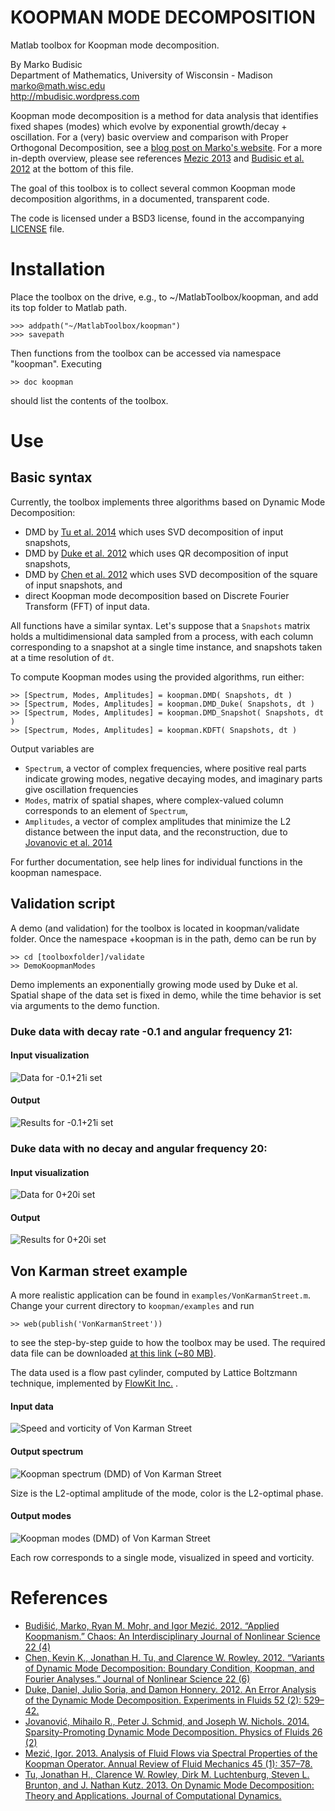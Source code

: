 # KOOPMAN MODE DECOMPOSITION #
Matlab toolbox for Koopman mode decomposition.

By Marko Budisic </br>
Department of Mathematics, University of Wisconsin - Madison </br>
marko@math.wisc.edu </br>
http://mbudisic.wordpress.com

Koopman mode decomposition is a method for data analysis that identifies fixed shapes (modes) which evolve by exponential growth/decay + oscillation. For a (very) basic overview and comparison with Proper Orthogonal Decomposition, see a [blog post on Marko's website](https://mbudisic.wordpress.com/2015/03/16/two-mode-decompositions-pod-and-dmd/). For a more in-depth overview, please see references [Mezic 2013](#references) and [Budisic et al. 2012](#references) at the bottom of this file.

The goal of this toolbox is to collect several common Koopman mode decomposition algorithms, in a documented, transparent code.

The code is licensed under a BSD3 license, found in the accompanying [LICENSE](./LICENSE) file.


# Installation

Place the toolbox on the drive, e.g., to ~/MatlabToolbox/koopman, and add its top folder to Matlab path.

    >>> addpath("~/MatlabToolbox/koopman")
    >>> savepath

Then functions from the toolbox can be accessed via namespace "koopman". Executing

    >> doc koopman

should list the contents of the toolbox.

# Use

## Basic syntax

Currently, the toolbox implements three algorithms based on Dynamic Mode Decomposition:

* DMD by [Tu et al. 2014](#References) which uses SVD decomposition of input snapshots,
* DMD by [Duke et al. 2012](#References) which uses QR decomposition of input snapshots,
* DMD by [Chen et al. 2012](#References) which uses SVD decomposition of the square of input snapshots, and
* direct Koopman mode decomposition based on Discrete Fourier Transform (FFT) of input data.

All functions have a similar syntax. Let's suppose that a ```Snapshots``` matrix holds a multidimensional data sampled from a process, with each column corresponding to a snapshot at a single time instance, and snapshots taken at a time resolution of ```dt```.

To compute Koopman modes using the provided algorithms, run either:

    >> [Spectrum, Modes, Amplitudes] = koopman.DMD( Snapshots, dt )
    >> [Spectrum, Modes, Amplitudes] = koopman.DMD_Duke( Snapshots, dt )
    >> [Spectrum, Modes, Amplitudes] = koopman.DMD_Snapshot( Snapshots, dt )
    >> [Spectrum, Modes, Amplitudes] = koopman.KDFT( Snapshots, dt )

Output variables are

* ```Spectrum```, a vector of complex frequencies, where positive real parts indicate growing modes, negative decaying modes, and imaginary parts give oscillation frequencies
* ```Modes```, matrix of spatial shapes, where complex-valued column corresponds to an element of ```Spectrum```,
* ```Amplitudes```, a vector of complex amplitudes that minimize the L2 distance between the input data, and the reconstruction, due to [Jovanovic et al. 2014](#references)

For further documentation, see help lines for individual functions in the koopman namespace.

## Validation script

A demo (and validation) for the toolbox is located in koopman/validate folder. Once the namespace +koopman is in the path, demo can be run by

    >> cd [toolboxfolder]/validate
    >> DemoKoopmanModes

Demo implements an exponentially growing mode used by Duke et al. Spatial shape of the data set is fixed in demo, while the time behavior is set via arguments to the demo function.

### Duke data with decay rate -0.1 and angular frequency 21:

#### Input visualization

![Data for -0.1+21i set](img/data-01_21i.png "Visualization of the input for time frequency -0.1+i21")

#### Output

![Results for -0.1+21i set](img/results-01_21i.png "Visualization of the output for time frequency -0.1+i21")

### Duke data with no decay and angular frequency 20:

#### Input visualization

![Data for 0+20i set](img/data-0_20i.png "Visualization of the input for time frequency i20")

#### Output

![Results for 0+20i set](img/results-0_20i.png "Visualization of the output for time frequency i20")

## Von Karman street example

A more realistic application can be found in `examples/VonKarmanStreet.m`. Change your current directory to `koopman/examples` and run

    >> web(publish('VonKarmanStreet'))

to see the step-by-step guide to how the toolbox may be used. The required data file can be downloaded [at this link (~80 MB)](https://dl.dropboxusercontent.com/u/14017882/data/VonKarmanStreet.mat).

The data used is a flow past cylinder, computed by Lattice Boltzmann technique, implemented by [FlowKit Inc.](https://youtu.be/M2PqI2JD2jo) .

#### Input data

![Speed and vorticity of Von Karman Street](img/von-karman-input.png)

#### Output spectrum

![Koopman spectrum (DMD) of Von Karman Street](img/von-karman-spectrum.png)

Size is the L2-optimal amplitude of the mode, color is the L2-optimal phase.

#### Output modes

![Koopman modes (DMD) of Von Karman Street](img/von-karman-modes.png)

Each row corresponds to a single mode, visualized in speed and vorticity.

# References

* [Budišić, Marko, Ryan M. Mohr, and Igor Mezić. 2012. “Applied Koopmanism.” Chaos: An Interdisciplinary Journal of Nonlinear Science 22 (4)](http://dx.doi.org/10.1063/1.4772195)
* [Chen, Kevin K., Jonathan H. Tu, and Clarence W. Rowley. 2012. “Variants of Dynamic Mode Decomposition: Boundary Condition, Koopman, and Fourier Analyses.” Journal of Nonlinear Science 22 (6)](http://dx.doi.org/10.1007/s00332-012-9130-9)
* [Duke, Daniel, Julio Soria, and Damon Honnery. 2012. An Error Analysis of the Dynamic Mode Decomposition. Experiments in Fluids 52 (2): 529–42.](http://dx.doi.org/10.1007/s00348-011-1235-7)
* [Jovanović, Mihailo R., Peter J. Schmid, and Joseph W. Nichols. 2014. Sparsity-Promoting Dynamic Mode Decomposition. Physics of Fluids 26 (2)](http://dx.doi.org/10.1063/1.4863670)
* [Mezić, Igor. 2013. Analysis of Fluid Flows via Spectral Properties of the Koopman Operator. Annual Review of Fluid Mechanics 45 (1): 357–78.](http://dx.doi.org/10.1146/annurev-fluid-011212-140652)
* [Tu, Jonathan H., Clarence W. Rowley, Dirk M. Luchtenburg, Steven L. Brunton, and J. Nathan Kutz. 2013. On Dynamic Mode Decomposition: Theory and Applications. Journal of Computational Dynamics.](http://dx.doi.org/10.3934/jcd.2014.1.391)
